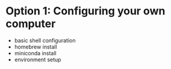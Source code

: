 # Option 1: Configuring your own computer

- basic shell configuration
- homebrew install
- miniconda install
- environment setup
